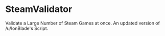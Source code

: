 # SteamValidator
Validate a Large Number of Steam Games at once. An updated version of /u/IonBlade's Script. 
